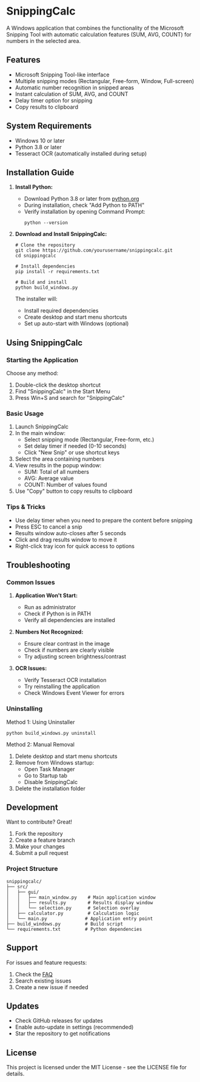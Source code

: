 # SnippingCalc

A Windows application that combines the functionality of the Microsoft Snipping Tool with automatic calculation features (SUM, AVG, COUNT) for numbers in the selected area.

## Features

- Microsoft Snipping Tool-like interface
- Multiple snipping modes (Rectangular, Free-form, Window, Full-screen)
- Automatic number recognition in snipped areas
- Instant calculation of SUM, AVG, and COUNT
- Delay timer option for snipping
- Copy results to clipboard

## System Requirements

- Windows 10 or later
- Python 3.8 or later
- Tesseract OCR (automatically installed during setup)

## Installation Guide

1. **Install Python:**
   - Download Python 3.8 or later from [python.org](https://www.python.org/downloads/)
   - During installation, check "Add Python to PATH"
   - Verify installation by opening Command Prompt:
     ```
     python --version
     ```

2. **Download and Install SnippingCalc:**
   ```
   # Clone the repository
   git clone https://github.com/yourusername/snippingcalc.git
   cd snippingcalc

   # Install dependencies
   pip install -r requirements.txt

   # Build and install
   python build_windows.py
   ```

   The installer will:
   - Install required dependencies
   - Create desktop and start menu shortcuts
   - Set up auto-start with Windows (optional)

## Using SnippingCalc

### Starting the Application

Choose any method:
1. Double-click the desktop shortcut
2. Find "SnippingCalc" in the Start Menu
3. Press Win+S and search for "SnippingCalc"

### Basic Usage

1. Launch SnippingCalc
2. In the main window:
   - Select snipping mode (Rectangular, Free-form, etc.)
   - Set delay timer if needed (0-10 seconds)
   - Click "New Snip" or use shortcut keys
3. Select the area containing numbers
4. View results in the popup window:
   - SUM: Total of all numbers
   - AVG: Average value
   - COUNT: Number of values found
5. Use "Copy" button to copy results to clipboard

### Tips & Tricks

- Use delay timer when you need to prepare the content before snipping
- Press ESC to cancel a snip
- Results window auto-closes after 5 seconds
- Click and drag results window to move it
- Right-click tray icon for quick access to options

## Troubleshooting

### Common Issues

1. **Application Won't Start:**
   - Run as administrator
   - Check if Python is in PATH
   - Verify all dependencies are installed

2. **Numbers Not Recognized:**
   - Ensure clear contrast in the image
   - Check if numbers are clearly visible
   - Try adjusting screen brightness/contrast

3. **OCR Issues:**
   - Verify Tesseract OCR installation
   - Try reinstalling the application
   - Check Windows Event Viewer for errors

### Uninstalling

Method 1: Using Uninstaller
```
python build_windows.py uninstall
```

Method 2: Manual Removal
1. Delete desktop and start menu shortcuts
2. Remove from Windows startup:
   - Open Task Manager
   - Go to Startup tab
   - Disable SnippingCalc
3. Delete the installation folder

## Development

Want to contribute? Great!

1. Fork the repository
2. Create a feature branch
3. Make your changes
4. Submit a pull request

### Project Structure
```
snippingcalc/
├── src/
│   ├── gui/
│   │   ├── main_window.py    # Main application window
│   │   ├── results.py        # Results display window
│   │   └── selection.py      # Selection overlay
│   ├── calculator.py         # Calculation logic
│   └── main.py              # Application entry point
├── build_windows.py         # Build script
└── requirements.txt         # Python dependencies
```

## Support

For issues and feature requests:
1. Check the [FAQ](link-to-faq)
2. Search existing issues
3. Create a new issue if needed

## Updates

- Check GitHub releases for updates
- Enable auto-update in settings (recommended)
- Star the repository to get notifications

## License

This project is licensed under the MIT License - see the LICENSE file for details.
